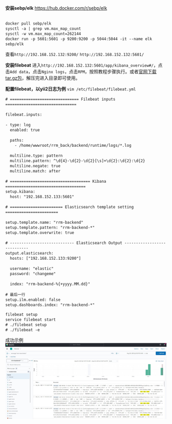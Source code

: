 **安装sebp/elk**
https://hub.docker.com/r/sebp/elk
```

docker pull sebp/elk
sysctl -a | grep vm.max_map_count
sysctl -w vm.max_map_count=262144
docker run -p 5601:5601 -p 9200:9200 -p 5044:5044 -it --name elk sebp/elk
```
查看`http://192.168.152.132:9200/` `http://192.168.152.132:5601/`

**安装filebeat**
进入`http://192.168.152.132:5601/app/kibana_overview#/`，点击`Add data`，点击`Nginx logs`，点击`RPM`，按照教程步骤执行。或者[官网下载tar.gz包](https://www.elastic.co/cn/downloads/past-releases#filebeat)，解压完进入目录即可使用。

**配置filebeat，以yii2日志为例**
`vim /etc/filebeat/filebeat.yml`
```
# ============================== Filebeat inputs ===============================

filebeat.inputs:

- type: log
  enabled: true

  paths:
    - /home/wwwroot/rrm_back/backend/runtime/logs/*.log

  multiline.type: pattern
  multiline.pattern: ^\d{4}-\d{2}-\d{2}[\s]+\d{2}:\d{2}:\d{2}
  multiline.negate: true
  multiline.match: after

# =================================== Kibana ===================================
setup.kibana:
  host: "192.168.152.133:5601"

# ======================= Elasticsearch template setting =======================

setup.template.name: "rrm-backend"
setup.template.pattern: "rrm-backend-*"
setup.template.overwrite: true

# ---------------------------- Elasticsearch Output ----------------------------
output.elasticsearch:
  hosts: ["192.168.152.133:9200"]

  username: "elastic"
  password: "changeme"

  index: "rrm-backend-%{+yyyy.MM.dd}"

# 最后一行
setup.ilm.enabled: false
setup.dashboards.index: "rrm-backend-*"
```
```
filebeat setup
service filebeat start
# ./filebeat setup
# ./filebeat -e
```
成功示例
![](../images/elk展示.jpg)

